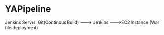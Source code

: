 # YAPipeline

Jenkins Server:
  Git(Continous Build) ---> Jenkins --->EC2 Instance (War file deployment)
